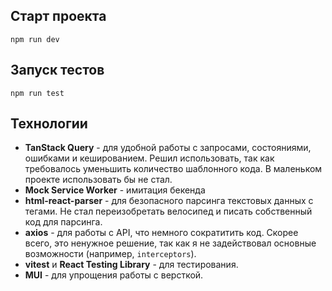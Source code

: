 ## Старт проекта

```
npm run dev
```
## Запуск тестов

```
npm run test
```

## Технологии

- **TanStack Query** - для удобной работы с запросами, состояниями, ошибками и кешированием. Решил использовать, так как требовалось уменьшить количество шаблонного кода. В маленьком проекте использовать бы не стал.
- **Mock Service Worker** - имитация бекенда
- **html-react-parser** - для безопасного парсинга текстовых данных с тегами. Не стал переизобретать велосипед и писать собственный код для парсинга.
- **axios** - для работы с API, что немного сократитить код. Скорее всего, это ненужное решение, так как я не задействовал основные возможности (например, `interceptors`).
- **vitest** и **React Testing Library** - для тестирования.
- **MUI** - для упрощения работы с версткой.
